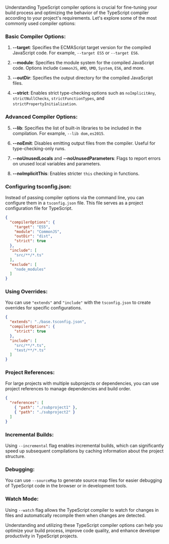Understanding TypeScript compiler options is crucial for fine-tuning your build process and optimizing the behavior of the TypeScript compiler according to your project's requirements. Let's explore some of the most commonly used compiler options:

### Basic Compiler Options:

1. **--target**: Specifies the ECMAScript target version for the compiled JavaScript code. For example, `--target ES5` or `--target ES6`.

2. **--module**: Specifies the module system for the compiled JavaScript code. Options include `CommonJS`, `AMD`, `UMD`, `System`, `ES6`, and more.

3. **--outDir**: Specifies the output directory for the compiled JavaScript files.

4. **--strict**: Enables strict type-checking options such as `noImplicitAny`, `strictNullChecks`, `strictFunctionTypes`, and `strictPropertyInitialization`.

### Advanced Compiler Options:

5. **--lib**: Specifies the list of built-in libraries to be included in the compilation. For example, `--lib dom,es2015`.

6. **--noEmit**: Disables emitting output files from the compiler. Useful for type-checking-only runs.

7. **--noUnusedLocals** and **--noUnusedParameters**: Flags to report errors on unused local variables and parameters.

8. **--noImplicitThis**: Enables stricter `this` checking in functions.

### Configuring tsconfig.json:

Instead of passing compiler options via the command line, you can configure them in a `tsconfig.json` file. This file serves as a project configuration file for TypeScript.

```json
{
  "compilerOptions": {
    "target": "ES5",
    "module": "CommonJS",
    "outDir": "dist",
    "strict": true
  },
  "include": [
    "src/**/*.ts"
  ],
  "exclude": [
    "node_modules"
  ]
}
```

### Using Overrides:

You can use `"extends"` and `"include"` with the `tsconfig.json` to create overrides for specific configurations.

```json
{
  "extends": "./base.tsconfig.json",
  "compilerOptions": {
    "strict": true
  },
  "include": [
    "src/**/*.ts",
    "test/**/*.ts"
  ]
}
```

### Project References:

For large projects with multiple subprojects or dependencies, you can use project references to manage dependencies and build order.

```json
{
  "references": [
    { "path": "./subproject1" },
    { "path": "./subproject2" }
  ]
}
```

### Incremental Builds:

Using `--incremental` flag enables incremental builds, which can significantly speed up subsequent compilations by caching information about the project structure.

### Debugging:

You can use `--sourceMap` to generate source map files for easier debugging of TypeScript code in the browser or in development tools.

### Watch Mode:

Using `--watch` flag allows the TypeScript compiler to watch for changes in files and automatically recompile them when changes are detected.

Understanding and utilizing these TypeScript compiler options can help you optimize your build process, improve code quality, and enhance developer productivity in TypeScript projects.